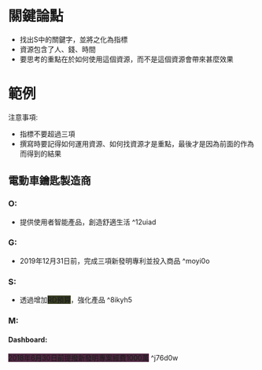# 關鍵論點
- 找出S中的關鍵字，並將之化為指標
- 資源包含了人、錢、時間
- 要思考的重點在於如何使用這個資源，而不是這個資源會帶來甚麼效果

# 範例
注意事項:
- 指標不要超過三項
- 撰寫時要記得如何運用資源、如何找資源才是重點，最後才是因為前面的作為而得到的結果

## 電動車鑰匙製造商
### O:
- 提供使用者智能產品，創造舒適生活 ^12uiad
### G: 
- 2019年12月31日前，完成三項新發明專利並投入商品 ^moyi0o
### S: 
- 透過增加<span style="background:#383e23">RD預算</span>，強化產品 ^8ikyh5
### M: 
#### Dashboard: 
<span style="background:#4e2741">2018年6月30日前提撥新發明專案經費1000萬</span> ^j76d0w
 
